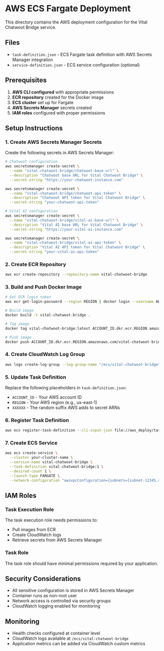 # AWS ECS Fargate Deployment

This directory contains the AWS deployment configuration for the Vital Chatwoot Bridge service.

## Files

- `task-definition.json` - ECS Fargate task definition with AWS Secrets Manager integration
- `service-definition.json` - ECS service configuration (optional)

## Prerequisites

1. **AWS CLI configured** with appropriate permissions
2. **ECR repository** created for the Docker image
3. **ECS cluster** set up for Fargate
4. **AWS Secrets Manager** secrets created
5. **IAM roles** configured with proper permissions

## Setup Instructions

### 1. Create AWS Secrets Manager Secrets

Create the following secrets in AWS Secrets Manager:

```bash
# Chatwoot configuration
aws secretsmanager create-secret \
  --name "vital-chatwoot-bridge/chatwoot-base-url" \
  --description "Chatwoot base URL for Vital Chatwoot Bridge" \
  --secret-string "https://your-chatwoot-instance.com"

aws secretsmanager create-secret \
  --name "vital-chatwoot-bridge/chatwoot-api-token" \
  --description "Chatwoot API token for Vital Chatwoot Bridge" \
  --secret-string "your-chatwoot-api-token"

# Vital AI configuration
aws secretsmanager create-secret \
  --name "vital-chatwoot-bridge/vital-ai-base-url" \
  --description "Vital AI base URL for Vital Chatwoot Bridge" \
  --secret-string "https://your-vital-ai-instance.com"

aws secretsmanager create-secret \
  --name "vital-chatwoot-bridge/vital-ai-api-token" \
  --description "Vital AI API token for Vital Chatwoot Bridge" \
  --secret-string "your-vital-ai-api-token"
```

### 2. Create ECR Repository

```bash
aws ecr create-repository --repository-name vital-chatwoot-bridge
```

### 3. Build and Push Docker Image

```bash
# Get ECR login token
aws ecr get-login-password --region REGION | docker login --username AWS --password-stdin ACCOUNT_ID.dkr.ecr.REGION.amazonaws.com

# Build image
docker build -t vital-chatwoot-bridge .

# Tag image
docker tag vital-chatwoot-bridge:latest ACCOUNT_ID.dkr.ecr.REGION.amazonaws.com/vital-chatwoot-bridge:latest

# Push image
docker push ACCOUNT_ID.dkr.ecr.REGION.amazonaws.com/vital-chatwoot-bridge:latest
```

### 4. Create CloudWatch Log Group

```bash
aws logs create-log-group --log-group-name "/ecs/vital-chatwoot-bridge"
```

### 5. Update Task Definition

Replace the following placeholders in `task-definition.json`:

- `ACCOUNT_ID` - Your AWS account ID
- `REGION` - Your AWS region (e.g., us-east-1)
- `XXXXXX` - The random suffix AWS adds to secret ARNs

### 6. Register Task Definition

```bash
aws ecs register-task-definition --cli-input-json file://aws_deploy/task-definition.json
```

### 7. Create ECS Service

```bash
aws ecs create-service \
  --cluster your-cluster-name \
  --service-name vital-chatwoot-bridge \
  --task-definition vital-chatwoot-bridge:1 \
  --desired-count 1 \
  --launch-type FARGATE \
  --network-configuration "awsvpcConfiguration={subnets=[subnet-12345,subnet-67890],securityGroups=[sg-abcdef],assignPublicIp=ENABLED}"
```

## IAM Roles

### Task Execution Role

The task execution role needs permissions to:
- Pull images from ECR
- Create CloudWatch logs
- Retrieve secrets from AWS Secrets Manager

### Task Role

The task role should have minimal permissions required by your application.

## Security Considerations

- All sensitive configuration is stored in AWS Secrets Manager
- Container runs as non-root user
- Network access is controlled via security groups
- CloudWatch logging enabled for monitoring

## Monitoring

- Health checks configured at container level
- CloudWatch logs available at `/ecs/vital-chatwoot-bridge`
- Application metrics can be added via CloudWatch custom metrics
